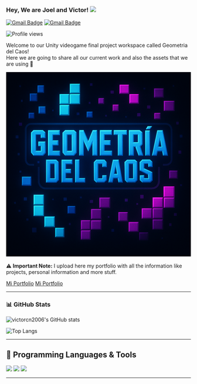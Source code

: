 ### Hey, We are Joel and Victor! <img src="https://media.giphy.com/media/hvRJCLFzcasrR4ia7z/giphy.gif" width="25px">


[![Gmail Badge](https://img.shields.io/badge/-vcarillnav@gmail.com-c14438?style=flat-square&logo=Gmail&logoColor=white)](mailto:victorcn2006@gmail.com)
[![Gmail Badge](https://img.shields.io/badge/-vcarillnav@gmail.com-c14438?style=flat-square&logo=Gmail&logoColor=white)](mailto:victorcn2006@gmail.com)


<p align="left"> 
  <img src="https://komarev.com/ghpvc/?username=victorcn2006" alt="Profile views" /> 
</p>

Welcome to our Unity videogame final project workspace called Geometria del Caos!  
Here we are going to share all our current work and also the assets that we are using 🚀

![image](Logo.png)

⚠️ **Important Note:** I upload here my portfolio with all the information like projects, personal information and more stuff.

[Mi Portfolio](https://victorcn2006.github.io/mi-portfolio/)
[Mi Portfolio](https://victorcn2006.github.io/mi-portfolio/)

---

### 📊 GitHub Stats

![victorcn2006's GitHub stats](https://github-readme-stats.vercel.app/api?username=victorcn2006&show_icons=true&hide=["issues"]&theme=tokyonight)

![Top Langs](https://github-readme-stats.vercel.app/api/top-langs/?username=victorcn2006&layout=compact&theme=tokyonight)

---

## 🧠 Programming Languages & Tools

<img src="https://cdn.jsdelivr.net/gh/devicons/devicon/icons/mysql/mysql-original.svg" width="40"/>
<img src="https://cdn.jsdelivr.net/gh/devicons/devicon/icons/csharp/csharp-original.svg" width="40"/>
<img src="https://cdn.jsdelivr.net/gh/devicons/devicon/icons/java/java-original.svg" width="40"/>


---
